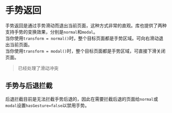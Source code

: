 # 手势返回
手势返回是通过手势滑动而退出当前页面，这种方式非常的直观。库也提供了两种支持手势的变换效果，分别是`normal`和`modal`。<br>
当你使用`transform = normal()`时，整个目标页面都是手势区域。可向右滑动退出当前页面。<br>
当你使用`transform = modal()`时，整个目标页面都是手势区域，可直接下滑关闭页面。

> 已经处理了滑动冲突

## 手势与后退拦截
后退拦截目前是无法拦截手势后退的，因此在需要拦截后退的页面给`normal`或`modal`设置`hasGesture=false`以禁用手势。
